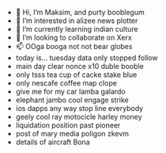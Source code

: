 - 👋 Hi, I’m Maksim, and purty booblegum
- 👀 I’m interested in alizee news plotter
- 🌱 I’m currently learning indian culture
- 💞️ I’m looking to collaborate on Xerx
- 📫 OOga booga not not bear globes
- today is... tuesday data only stopped follow
- main day clear nonce x10 duble booble
- only tsss tea cup of cacke stake blue
- only nescafe coffee map clope
- give me for my car lamba galardo
- elephant jambo cool engage strike
- ios dapps any way stop line everybody
- geely cool ray motocicle harley money
- liquidation position past pioneer
- post of mary media poligon zkevm
- details of aircraft Bona
